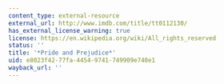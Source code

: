 ```yaml
---
content_type: external-resource
external_url: http://www.imdb.com/title/tt0112130/
has_external_license_warning: true
license: https://en.wikipedia.org/wiki/All_rights_reserved
status: ''
title: '*Pride and Prejudice*'
uid: e8023f42-77fa-4454-9741-749909e740e1
wayback_url: ''
---
```

